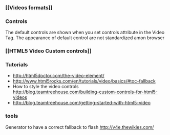 ### [[Videos formats]]

### Controls   

The default controls are shown when you set controls attribute in the Video Tag. 
The appearance of default control are not standardized amon browser 

### [[HTML5 Video Custom controls]]

### Tutorials
* http://html5doctor.com/the-video-element/  
* http://www.html5rocks.com/en/tutorials/video/basics/#toc-fallback 
* How to style the video controls   
http://blog.teamtreehouse.com/building-custom-controls-for-html5-videos
* http://blog.teamtreehouse.com/getting-started-with-html5-video

### tools 
Generator to have a correct fallback to flash
http://v4e.thewikies.com/



